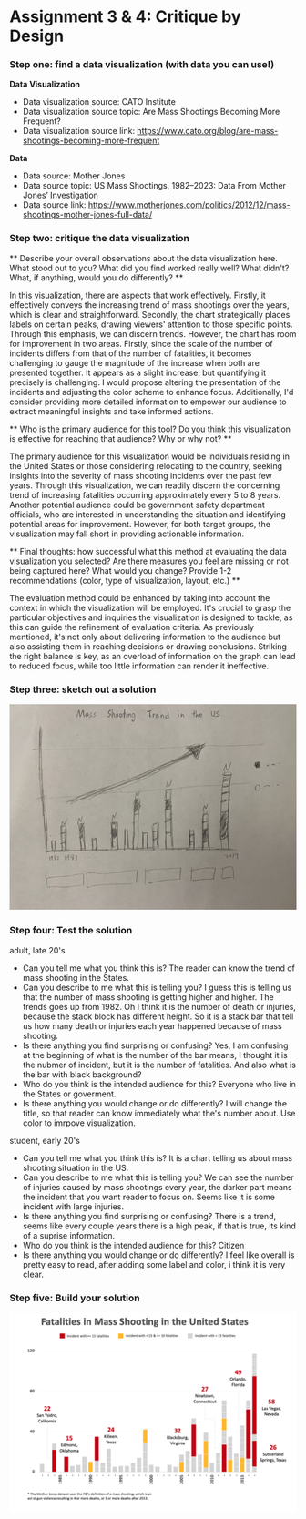 
# Assignment 3 & 4: Critique by Design

### Step one: find a data visualization (with data you can use!)

**Data Visualization**
- Data visualization source: CATO Institute
- Data visualization source topic: Are Mass Shootings Becoming More Frequent?
- Data visualization source link: https://www.cato.org/blog/are-mass-shootings-becoming-more-frequent

**Data**
- Data source: Mother Jones
- Data source topic: US Mass Shootings, 1982–2023: Data From Mother Jones’ Investigation
- Data source link: https://www.motherjones.com/politics/2012/12/mass-shootings-mother-jones-full-data/


### Step two: critique the data visualization

** Describe your overall observations about the data visualization here.  What stood out to you?  What did you find worked really well?  What didn't?  What, if anything, would you do differently? **

In this visualization, there are aspects that work effectively. Firstly, it effectively conveys the increasing trend of mass shootings over the years, which is clear and straightforward. Secondly, the chart strategically places labels on certain peaks, drawing viewers' attention to those specific points. Through this emphasis, we can discern trends. However, the chart has room for improvement in two areas. Firstly, since the scale of the number of incidents differs from that of the number of fatalities, it becomes challenging to gauge the magnitude of the increase when both are presented together. It appears as a slight increase, but quantifying it precisely is challenging. I would propose altering the presentation of the incidents and adjusting the color scheme to enhance focus. Additionally, I'd consider providing more detailed information to empower our audience to extract meaningful insights and take informed actions.

** Who is the primary audience for this tool?  Do you think this visualization is effective for reaching that audience?  Why or why not? **

The primary audience for this visualization would be individuals residing in the United States or those considering relocating to the country, seeking insights into the severity of mass shooting incidents over the past few years. Through this visualization, we can readily discern the concerning trend of increasing fatalities occurring approximately every 5 to 8 years. Another potential audience could be government safety department officials, who are interested in understanding the situation and identifying potential areas for improvement. However, for both target groups, the visualization may fall short in providing actionable information.

** Final thoughts: how successful what this method at evaluating the data visualization you selected? Are there measures you feel are missing or not being captured here?  What would you change?  Provide 1-2 recommendations (color, type of visualization, layout, etc.) **

The evaluation method could be enhanced by taking into account the context in which the visualization will be employed. It's crucial to grasp the particular objectives and inquiries the visualization is designed to tackle, as this can guide the refinement of evaluation criteria. As previously mentioned, it's not only about delivering information to the audience but also assisting them in reaching decisions or drawing conclusions. Striking the right balance is key, as an overload of information on the graph can lead to reduced focus, while too little information can render it ineffective.


### Step three: sketch out a solution

![sketch](Sketch.png)

### Step four: Test the solution

adult, late 20's
- Can you tell me what you think this is?
  The reader can know the trend of mass shooting in the States.
- Can you describe to me what this is telling you?
  I guess this is telling us that the number of mass shooting is getting higher and higher. The trends goes up from 1982. Oh I think it is the number of death or injuries, because the stack block has different height. So it is a stack bar that tell us how many death or injuries each year happened because of mass shooting.
- Is there anything you find surprising or confusing?
  Yes, I am confusing at the beginning of what is the number of the bar means, I thought it is the nubmer of incident, but it is the number of fatalities. And also what is the bar with black background?
- Who do you think is the intended audience for this?
  Everyone who live in the States or goverment.
- Is there anything you would change or do differently?
  I will change the title, so that reader can know immediately what the's number about. Use color to imrpove visualization.


student, early 20's
- Can you tell me what you think this is?
  It is a chart telling us about mass shooting situation in the US.
- Can you describe to me what this is telling you?
  We can see the number of injuries caused by mass shootings every year, the darker part means the incident that you want reader to focus on. Seems like it is some incident with large injuries.
- Is there anything you find surprising or confusing?
  There is a trend, seems like every couple years there is a high peak, if that is true, its kind of a suprise information.
- Who do you think is the intended audience for this?
  Citizen
- Is there anything you would change or do differently?
  I feel like overall is pretty easy to read, after adding some label and color, i think it is very clear.


### Step five: Build your solution

![Redesign](redesign.png)
